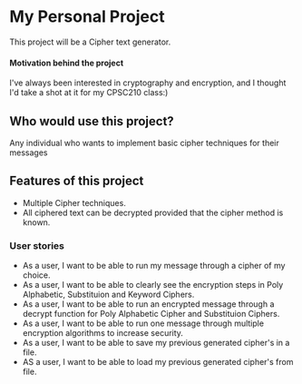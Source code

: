 # My Personal Project
This project will be a Cipher text generator.
#### Motivation behind the project
I've always been interested in cryptography and encryption, and I thought I'd take a shot at it for my CPSC210 class:)

## Who would use this project?
Any individual who wants to implement basic cipher techniques for their messages
## Features of this project
- Multiple Cipher techniques.
- All ciphered text can be decrypted provided that the cipher method is known.

 
### User stories
- As a user, I want to be able to run my message through a cipher of my choice. 
- As a user, I want to be able to clearly see the encryption steps in Poly Alphabetic, Substituion and Keyword Ciphers.
- As a user, I want to be able to run an encrypted message through a decrypt function for Poly Alphabetic Cipher and Substituion Ciphers.
- As a user, I want to be able to run one message through multiple encryption algorithms to increase security. 
- As a user, I want to be able to save my previous generated cipher's in a file.
- AS a user, I want to be able to load my previous generated cipher's from file.